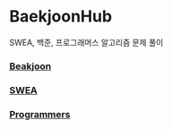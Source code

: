 # BaekjoonHub

SWEA, 백준, 프로그래머스 알고리즘 문제 풀이

### [Beakjoon](https://www.acmicpc.net)
### [SWEA](https://swexpertacademy.com)
### [Programmers](https://programmers.co.kr)
